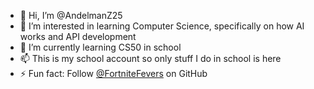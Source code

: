 - 👋 Hi, I’m @AndelmanZ25
- 👀 I’m interested in learning Computer Science, specifically on how AI works and API development
- 🌱 I’m currently learning CS50 in school
- 📫 This is my school account so only stuff I do in school is here
- ⚡ Fun fact: Follow [@FortniteFevers](https://github.com/fortnitefevers) on GitHub

<!---
AndelmanZ25/AndelmanZ25 is a ✨ special ✨ repository because its `README.md` (this file) appears on your GitHub profile.
You can click the Preview link to take a look at your changes.
--->
